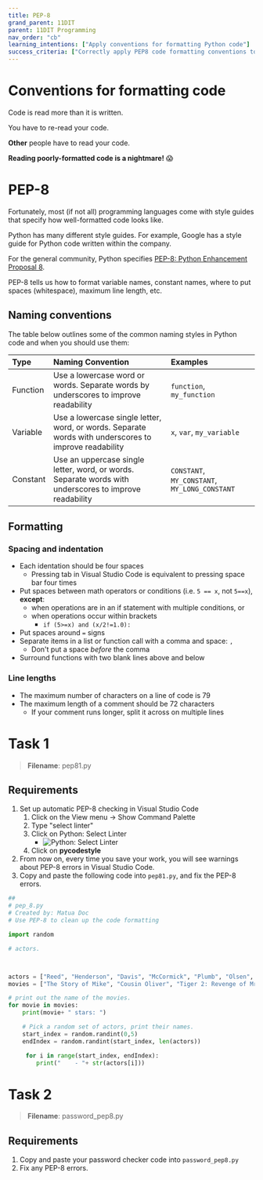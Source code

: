 ```yaml
---
title: PEP-8
grand_parent: 11DIT
parent: 11DIT Programming
nav_order: "cb"
learning_intentions: ["Apply conventions for formatting Python code"]
success_criteria: ["Correctly apply PEP8 code formatting conventions to a sample of Python code until no PEP-8 errors are detected by an automated checker"]
---
```


# Conventions for formatting code

Code is read more than it is written.

You have to re-read your code.

**Other** people have to read your code.

**Reading poorly-formatted code is a nightmare!** 😱

# PEP-8

Fortunately, most (if not all) programming languages come with style guides that specify how well-formatted code looks like.

Python has many different style guides. For example, Google has a style guide for Python code written within the company.

For the general community, Python specifies [PEP-8: Python Enhancement Proposal 8](https://www.python.org/dev/peps/pep-0008/).

PEP-8 tells us how to format variable names, constant names, where to put spaces (whitespace), maximum line length, etc.

## Naming conventions

The table below outlines some of the common naming styles in Python code and when you should use them:

| Type | Naming Convention | Examples |
| :-- | :-- | :-- |
| Function | Use a lowercase word or words. Separate words by underscores to improve readability | ``function``, ``my_function`` |
| Variable | Use a lowercase single letter, word, or words. Separate words with underscores to improve readability | ``x``, ``var``, ``my_variable`` |
| Constant | Use an uppercase single letter, word, or words. Separate words with underscores to improve readability | ``CONSTANT``, ``MY_CONSTANT``, ``MY_LONG_CONSTANT`` |

## Formatting

### Spacing and indentation

- Each identation should be four spaces
  - Pressing tab in Visual Studio Code is equivalent to pressing space bar four times
- Put spaces between math operators or conditions (i.e. ``5 == x``, not ``5==x``), **except**:
  - when operations are in an if statement with multiple conditions, or
  - when operations occur within brackets
    - ``if (5>=x) and (x/2!=1.0):``
- Put spaces around ``=`` signs
- Separate items in a list or function call with a comma and space: ``, ``
  - Don't put a space *before* the comma
- Surround functions with two blank lines above and below

### Line lengths

- The maximum number of characters on a line of code is 79
- The maximum length of a comment should be 72 characters
  - If your comment runs longer, split it across on multiple lines

# Task 1

> **Filename**: pep81.py

## Requirements

1. Set up automatic PEP-8 checking in Visual Studio Code
   1. Click on the View menu → Show Command Palette
   2. Type "select linter"
   3. Click on Python: Select Linter
      - ![Python: Select Linter](img/select-linter.png)
   4. Click on **pycodestyle**
2. From now on, every time you save your work, you will see warnings about PEP-8 errors in Visual Studio Code.
3. Copy and paste the following code into ``pep81.py``, and fix the PEP-8 errors.

```python
##
# pep_8.py
# Created by: Matua Doc
# Use PEP-8 to clean up the code formatting

import random

# actors.



actors = ["Reed", "Henderson", "Davis", "McCormick", "Plumb", "Olsen", "Williams", "Knight", "Lookinland"]
movies = ["The Story of Mike", "Cousin Oliver", "Tiger 2: Revenge of Mr Phillips"]

# print out the name of the movies.
for movie in movies:
    print(movie+ " stars: ")

    # Pick a random set of actors, print their names.
    start_index = random.randint(0,5)
    endIndex = random.randint(start_index, len(actors))

     for i in range(start_index, endIndex):
        print("    - "+ str(actors[i]))
```

# Task 2

> **Filename**: password_pep8.py

## Requirements

1. Copy and paste your password checker code into ``password_pep8.py``
2. Fix any PEP-8 errors.

	
		
